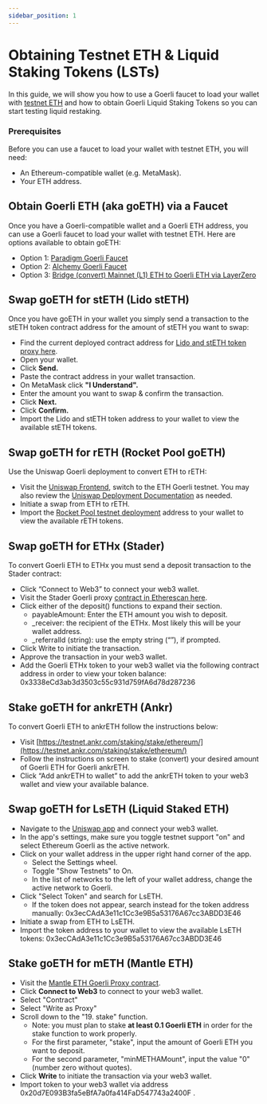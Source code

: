 ```yaml
---
sidebar_position: 1
---
```


# Obtaining Testnet ETH & Liquid Staking Tokens (LSTs)

In this guide, we will show you how to use a Goerli faucet to load your wallet with [testnet ETH](https://ethereum.org/en/developers/docs/networks/#ethereum-testnets) and how to obtain Goerli Liquid Staking Tokens so you can start testing liquid restaking.

### Prerequisites

Before you can use a faucet to load your wallet with testnet ETH, you will need:

- An Ethereum-compatible wallet (e.g. MetaMask).
- Your ETH address.

## Obtain Goerli ETH (aka goETH) via a Faucet

Once you have a Goerli-compatible wallet and a Goerli ETH address, you can use a Goerli faucet to load your wallet with testnet ETH. Here are options available to obtain goETH:

- Option 1: [Paradigm Goerli Faucet](https://faucet.paradigm.xyz/)
- Option 2: [Alchemy Goerli Faucet](https://goerlifaucet.com/)
- Option 3: [Bridge (convert) Mainnet (L1) ETH to Goerli ETH via LayerZero](https://testnetbridge.com/)

## Swap goETH for stETH (Lido stETH)

Once you have goETH in your wallet you simply send a transaction to the stETH token contract address for the amount of stETH you want to swap:

- Find the current deployed contract address for [Lido and stETH token proxy here](https://docs.lido.fi/deployed-contracts/goerli/).
- Open your wallet.
- Click **Send.**
- Paste the contract address in your wallet transaction.
- On MetaMask click **"I Understand".**
- Enter the amount you want to swap & confirm the transaction.
- Click **Next.**
- Click **Confirm.**
- Import the Lido and stETH token address to your wallet to view the available stETH tokens.

## Swap goETH for rETH (Rocket Pool goETH)

Use the Uniswap Goerli deployment to convert ETH to rETH:

- Visit the [Uniswap Frontend](https://app.uniswap.org/swap), switch to the ETH Goerli testnet. You may also review the [Uniswap Deployment Documentation](https://support.uniswap.org/hc/en-us/articles/14580495154445-Testnets-on-Uniswap) as needed.
- Initiate a swap from ETH to rETH.
- Import the [Rocket Pool testnet deployment](https://docs.rocketpool.net/overview/contracts-integrations.html) address to your wallet to view the available rETH tokens.

## Swap goETH for ETHx (Stader)

To convert Goerli ETH to ETHx you must send a deposit transaction to the Stader contract:

- Click “Connect to Web3” to connect your web3 wallet.
- Visit the Stader Goerli proxy [contract in Etherescan here](https://goerli.etherscan.io/address/0xd0e400Ec6Ed9C803A9D9D3a602494393E806F823#writeProxyContract).
- Click either of the deposit() functions to expand their section.
  - payableAmount: Enter the ETH amount you wish to deposit.
  - \_receiver: the recipient of the ETHx. Most likely this will be your wallet address.
  - \_referralId (string): use the empty string (“”), if prompted.
- Click Write to initiate the transaction.
- Approve the transaction in your web3 wallet.
- Add the Goerli ETHx token to your web3 wallet via the following contract address in order to view your token balance: 0x3338eCd3ab3d3503c55c931d759fA6d78d287236


## Stake goETH for ankrETH (Ankr)

To convert Goerli ETH to ankrETH follow the instructions below:

- Visit [https://testnet.ankr.com/staking/stake/ethereum/](https://testnet.ankr.com/staking/stake/ethereum/)
- Follow the instructions on screen to stake (convert) your desired amount of Goerli ETH for Goerli ankrETH.
- Click “Add ankrETH to wallet” to add the ankrETH token to your web3 wallet and view your available balance.


## Swap goETH for LsETH (Liquid Staked ETH)​
- Navigate to the [Uniswap app](https://app.uniswap.org/swap) and connect your web3 wallet.
- In the app's settings, make sure you toggle testnet support "on" and select Ethereum Goerli as the active network.
- Click on your wallet address in the upper right hand corner of the app.
  - Select the Settings wheel.
  - Toggle "Show Testnets" to On.
  - In the list of networks to the left of your wallet address, change the active network to Goerli.
- Click "Select Token" and search for LsETH.
  - If the token does not appear, search instead for the token address manually: 0x3ecCAdA3e11c1Cc3e9B5a53176A67cc3ABDD3E46
- Initiate a swap from ETH to LsETH.
- Import the token address to your wallet to view the available LsETH tokens: 0x3ecCAdA3e11c1Cc3e9B5a53176A67cc3ABDD3E46


## Stake goETH for mETH (Mantle ETH)

- Visit the [Mantle ETH Goerli Proxy contract](https://goerli.etherscan.io/address/0x307770388c483BF225DCbe55EE5BA8b9d0bC5C1d#writeProxyContract).
- Click **Connect to Web3** to connect to your web3 wallet.
- Select "Contract"
- Select "Write as Proxy"
- Scroll down to the "19. stake" function.
  - Note: you must plan to stake **at least 0.1 Goerli ETH** in order for the stake function to work properly.
  - For the first parameter, "stake", input the amount of Goerli ETH you want to deposit. 
  - For the second parameter, "minMETHAMount", input the value "0" (number zero without quotes).
- Click **Write** to initiate the transaction via your web3 wallet.
- Import token to your web3 wallet via address 0x20d7E093B3fa5eBfA7a0fa414FaD547743a2400F .

